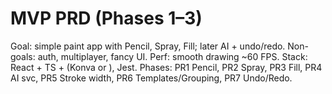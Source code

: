 
# MVP PRD (Phases 1–3)
Goal: simple paint app with Pencil, Spray, Fill; later AI + undo/redo.
Non-goals: auth, multiplayer, fancy UI.
Perf: smooth drawing ~60 FPS.
Stack: React + TS + (Konva or <canvas>), Jest.
Phases: PR1 Pencil, PR2 Spray, PR3 Fill, PR4 AI svc, PR5 Stroke width, PR6 Templates/Grouping, PR7 Undo/Redo.
